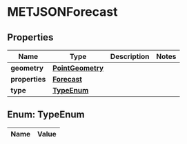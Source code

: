 

# METJSONForecast

## Properties

Name | Type | Description | Notes
------------ | ------------- | ------------- | -------------
**geometry** | [**PointGeometry**](PointGeometry.md) |  | 
**properties** | [**Forecast**](Forecast.md) |  | 
**type** | [**TypeEnum**](#TypeEnum) |  | 


## Enum: TypeEnum

Name | Value
---- | -----




